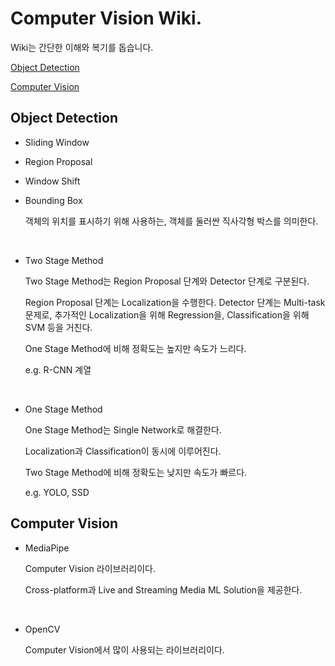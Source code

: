 # Computer Vision Wiki.

Wiki는 간단한 이해와 복기를 돕습니다.

[Object Detection](#objectdetection)

[Computer Vision](#computervision)

## <div id="objectdetection">Object Detection</div>

- Sliding Window

- Region Proposal

- Window Shift

- Bounding Box

    객체의 위치를 표시하기 위해 사용하는, 객체를 둘러싼 직사각형 박스를 의미한다.

</br>

- Two Stage Method

    Two Stage Method는 Region Proposal 단계와 Detector 단계로 구분된다.

    Region Proposal 단계는 Localization을 수행한다.
    Detector 단계는 Multi-task 문제로, 추가적인 Localization을 위해 Regression을, Classification을 위해 SVM 등을 거친다.

    One Stage Method에 비해 정확도는 높지만 속도가 느리다.

    e.g. R-CNN 계열

</br>

- One Stage Method

    One Stage Method는 Single Network로 해결한다.

    Localization과 Classification이 동시에 이루어진다.

    Two Stage Method에 비해 정확도는 낮지만 속도가 빠르다.

    e.g. YOLO, SSD

## <div id="computervision">Computer Vision</div>

- MediaPipe

    Computer Vision 라이브러리이다.

    Cross-platform과 Live and Streaming Media ML Solution을 제공한다.

</br>

- OpenCV

    Computer Vision에서 많이 사용되는 라이브러리이다.